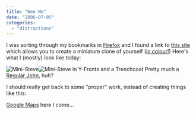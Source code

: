 ```yaml
---
title: "Wee Me"
date: "2006-07-05"
categories: 
  - "distractions"
---
```


I was sorting through my bookmarks in [Firefox](http://www.mozilla.com/firefox/) and I found a link to [this site](http://www.stortroopers.com/) which allows you to create a miniature clone of yourself ([in colour!](http://en.wikipedia.org/wiki/Thunderbirds_%28TV_series%29)) Here's what I (mostly) look like today:

![Mini-Steve](/wp-content/uploads/2006/07/wee_me.gif "Mini-Steve")![Mini-Steve in Y-Fronts and a Trenchcoat](/wp-content/uploads/2006/07/wee_me_goth.gif "Mini-Steve in Y-Fronts and a Trenchcoat") Pretty much a [Regular John](http://qotsa.com/), huh?

I should really get back to some "proper" work, instead of creating things like this:

[Google Maps](http://www.google.com/apis/maps/) here I come...
